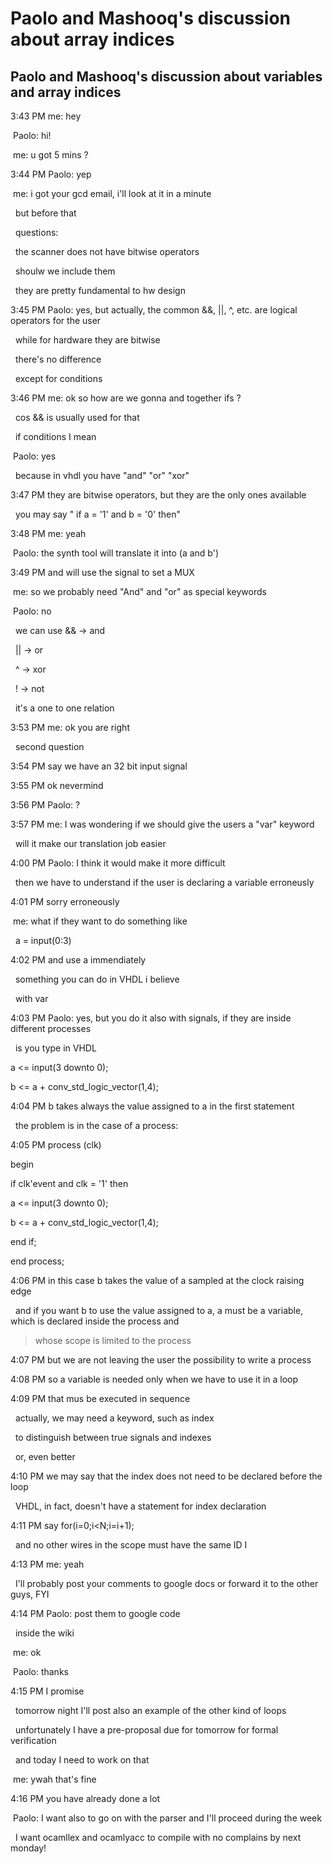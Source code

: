 # Paolo and Mashooq's discussion about array indices

## Paolo and Mashooq's discussion about variables and array indices ##

3:43 PM me: hey

 Paolo: hi!

 me: u got 5 mins ?

3:44 PM Paolo: yep

 me: i got your gcd email, i'll look at it in a minute

  but before that

  questions:

  the scanner does not have bitwise operators

  shoulw we include them

  they are pretty fundamental to hw design

3:45 PM Paolo: yes, but actually, the common &&, ||, ^, etc. are logical operators for the user

  while for hardware they are bitwise

  there's no difference

  except for conditions

3:46 PM me: ok so how are we gonna and together ifs ?

  cos && is usually used for that

  if conditions I mean

 Paolo: yes

  because in vhdl you have "and" "or" "xor"

3:47 PM they are bitwise operators, but they are the only ones available

  you may say " if a = '1' and b = '0' then"

3:48 PM me: yeah

 Paolo: the synth tool will translate it into (a and b')

3:49 PM and will use the signal to set a MUX

 me: so we probably need "And" and "or" as special keywords

 Paolo: no

  we can use && -> and

  || -> or

  ^ -> xor

  ! -> not

  it's a one to one relation

3:53 PM me: ok you are right

  second question

3:54 PM say we have an 32 bit input signal

3:55 PM ok nevermind

3:56 PM Paolo: ?

3:57 PM me: I was wondering if we should give the users a "var" keyword

  will it make our translation job easier

4:00 PM Paolo: I think it would make it more difficult

  then we have to understand if the user is declaring a variable erroneusly

4:01 PM sorry erroneously

 me: what if they want to do something like

  a = input(0:3)

4:02 PM and use a immendiately

  something you can do in VHDL i believe

  with var

4:03 PM Paolo: yes, but you do it also with signals, if they are inside different processes

  is you type in VHDL

a <= input(3 downto 0);

b <= a + conv\_std\_logic\_vector(1,4);

4:04 PM b takes always the value assigned to a in the first statement

  the problem is in the case of a process:

4:05 PM process (clk)

begin

if clk'event and clk = '1' then

a <= input(3 downto 0);

b <= a + conv\_std\_logic\_vector(1,4);

end if;

end process;

4:06 PM in this case b takes the value of a sampled at the clock raising edge

  and if you want b to use the value assigned to a, a must be a variable, which is declared inside the process and

> whose scope is limited to the process

4:07 PM but we are not leaving the user the possibility to write a process

4:08 PM so a variable is needed only when we have to use it in a loop

4:09 PM that mus be executed in sequence

  actually, we may need a keyword, such as index

  to distinguish between true signals and indexes

  or, even better

4:10 PM we may say that the index does not need to be declared before the loop

  VHDL, in fact, doesn't have a statement for index declaration

4:11 PM say for(i=0;i<N;i=i+1);

  and no other wires in the scope must have the same ID I

4:13 PM me: yeah

  I'll probably post your comments to google docs or forward it to the other guys, FYI

4:14 PM Paolo: post them to google code

  inside the wiki

 me: ok

 Paolo: thanks

4:15 PM I promise

  tomorrow night I'll post also an example of the other kind of loops

  unfortunately I have a pre-proposal due for tomorrow for formal verification

  and today I need to work on that

 me: ywah that's fine

4:16 PM you have already done a lot

 Paolo: I want also to go on with the parser and I'll proceed during the week

  I want ocamllex and ocamlyacc to compile with no complains by next monday!